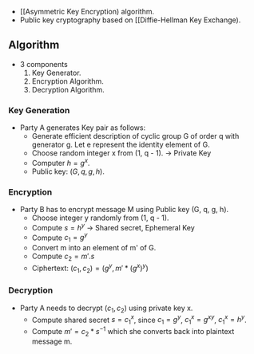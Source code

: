 - [[Asymmetric Key Encryption) algorithm.
- Public key cryptography based on [[Diffie-Hellman Key Exchange).

## Algorithm
- 3 components
	1. Key Generator.
	2. Encryption Algorithm.
	3. Decryption Algorithm.

### Key Generation
- Party A generates Key pair as follows:
	- Generate efficient description of cyclic group G of order q with generator g. Let e represent the identity element of G.
	- Choose random integer x from (1, q - 1). -> Private Key
	- Computer $h = g ^ x$.
	- Public key: $(G, q, g, h)$.

### Encryption
- Party B has to encrypt message M using Public key (G, q, g, h).
	- Choose integer y randomly from (1, q - 1).
	- Compute $s = h ^ y$ -> Shared secret,  Ephemeral Key
	- Compute $c_1 = g ^ y$ 
	- Convert m into an element of m' of G.
	- Compute $c_2 = m'.s$
	- Ciphertext: $(c_1, c_2) = (g ^ y, m' * (g ^ x) ^ y)$

### Decryption
- Party A needs to decrypt $(c_1, c_2)$ using private key x.
	- Compute shared secret $s = c_1^x$, since $c_1 = g ^ y$, $c_1^x = g^{xy}$, $c_1^x = h^y$.
	- Compute $m' = c_2 * s ^ {-1}$ which she converts back into plaintext message m.